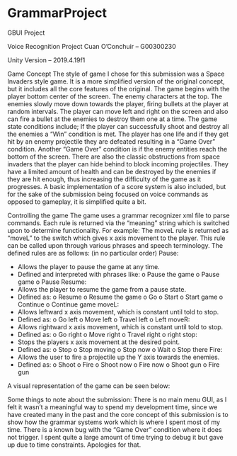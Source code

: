 # GrammarProject
GBUI Project

Voice Recognition Project
Cuan O’Conchuir – G00300230

Unity Version – 2019.4.19f1

Game Concept
The style of game I chose for this submission was a Space Invaders style game.
It is a more simplified version of the original concept, but it includes all the core features of the original. 
The game begins with the player bottom center of the screen. The enemy characters at the top. The enemies slowly move down towards the player, firing bullets at the player at random intervals. The player can move left and right on the screen and also can fire a bullet at the enemies to destroy them one at a time.
The game state conditions include; If the player can successfully shoot and destroy all the enemies a “Win” condition is met. The player has one life and if they get hit by an enemy projectile they are defeated resulting in a “Game Over” condition. Another “Game Over” condition is if the enemy entities reach the bottom of the screen.
There are also the classic obstructions from space invaders that the player can hide behind to block incoming projectiles. They have a limited amount of health and can be destroyed by the enemies if they are hit enough, thus increasing the difficulty of the game as it progresses.
A basic implementation of a score system is also included, but for the sake of the submission being focused on voice commands as opposed to gameplay, it is simplified quite a bit.

Controlling the game
The game uses a grammar recognizer xml file to parse commands. Each rule is returned via the “meaning” string which is switched upon to determine functionality. For example: The moveL rule is returned as “moveL” to the switch which gives x axis movement to the player. This rule can be called upon through various phrases and speech terminology. 
The defined rules are as follows: (in no particular order)
Pause:
-	Allows the player to pause the game at any time.
-	Defined and interpreted with phrases like:
o	Pause the game
o	Pause game
o	Pause
Resume:
-	Allows the player to resume the game from a pause state.
-	Defined as:
o	Resume
o	Resume the game
o	Go
o	Start
o	Start game
o	Continue
o	Continue game
moveL:
-	Allows leftward x axis movement, which is constant until told to stop.
-	Defined as:
o	Go left
o	Move left
o	Travel left
o	Left
moveR:
-	Allows rightward x axis movement, which is constant until told to stop.
-	Defined as:
o	Go right
o	Move right
o	Travel right
o	right
stop:
-	Stops the players x axis movement at the desired point.
-	Defined as:
o	Stop
o	Stop moving
o	Stop now
o	Wait
o	Stop there
Fire:
-	Allows the user to fire a projectile up the Y axis towards the enemies.
-	Defined as:
o	Shoot
o	Fire
o	Shoot now
o	Fire now
o	Shoot gun
o	Fire gun

A visual representation of the game can be seen below:

 

 Some things to note about the submission:
There is no main menu GUI, as I felt it wasn’t a meaningful way to spend my development time, since we have created many in the past and the core concept of this submission is to show how the grammar systems work which is where I spent most of my time.
There is a known bug with the “Game Over” condition where it does not trigger. I spent quite a large amount of time trying to debug it but gave up due to time constraints. Apologies for that.
